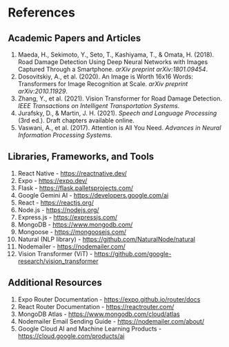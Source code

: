# References

## Academic Papers and Articles
1. Maeda, H., Sekimoto, Y., Seto, T., Kashiyama, T., & Omata, H. (2018). Road Damage Detection Using Deep Neural Networks with Images Captured Through a Smartphone. *arXiv preprint arXiv:1801.09454*.
2. Dosovitskiy, A., et al. (2020). An Image is Worth 16x16 Words: Transformers for Image Recognition at Scale. *arXiv preprint arXiv:2010.11929*.
3. Zhang, Y., et al. (2021). Vision Transformer for Road Damage Detection. *IEEE Transactions on Intelligent Transportation Systems*.
4. Jurafsky, D., & Martin, J. H. (2021). *Speech and Language Processing* (3rd ed.). Draft chapters available online.
5. Vaswani, A., et al. (2017). Attention is All You Need. *Advances in Neural Information Processing Systems*.

## Libraries, Frameworks, and Tools
1. React Native - https://reactnative.dev/
2. Expo - https://expo.dev/
3. Flask - https://flask.palletsprojects.com/
4. Google Gemini AI - https://developers.google.com/ai
5. React - https://reactjs.org/
6. Node.js - https://nodejs.org/
7. Express.js - https://expressjs.com/
8. MongoDB - https://www.mongodb.com/
9. Mongoose - https://mongoosejs.com/
10. Natural (NLP library) - https://github.com/NaturalNode/natural
11. Nodemailer - https://nodemailer.com/
12. Vision Transformer (ViT) - https://github.com/google-research/vision_transformer

## Additional Resources
1. Expo Router Documentation - https://expo.github.io/router/docs
2. React Router Documentation - https://reactrouter.com/
3. MongoDB Atlas - https://www.mongodb.com/cloud/atlas
4. Nodemailer Email Sending Guide - https://nodemailer.com/about/
5. Google Cloud AI and Machine Learning Products - https://cloud.google.com/products/ai
